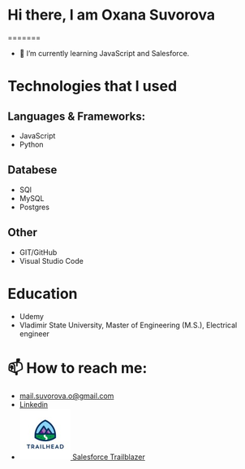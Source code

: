 
# Hi there, I am Oxana Suvorova 
=======

- 🌱 I’m currently learning JavaScript and Salesforce.

<!-- # About me -->

# Technologies that I used

## Languages & Frameworks:
- JavaScript
- Python 

## Databese
- SQl
- MySQL
- Postgres

## Other
- GIT/GitHub
- Visual Studio Code

# Education
- Udemy
- Vladimir State University, Master of Engineering (M.S.), Electrical engineer 

# 📫 How to reach me:
- mail.suvorova.o@gmail.com
- <a href='https://www.linkedin.com/in/suvorovaoxana/'>Linkedin</a>
- <a href='https://trailblazer.me/id/suvorova'><img src='/assets/1591199421818.jpg'> Salesforce Trailblazer</a>

<!--
Here are some ideas to get you started:

- 🔭 I’m currently working on ...
- 👯 I’m looking to collaborate on ...
- 🤔 I’m looking for help with ...
- 💬 Ask me about ...
- 😄 Pronouns: ...
- ⚡ Fun fact: ...
-->

